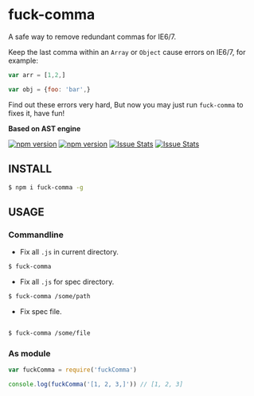 # fuck-comma

A safe way to remove redundant commas for IE6/7.

Keep the last comma within an `Array` or `Object` cause errors on IE6/7, for example:

```js
var arr = [1,2,]
```

```js
var obj = {foo: 'bar',}
```

Find out these errors very hard, But now you may just run `fuck-comma` to fixes it, have fun!

**Based on AST engine**

[![npm version](http://img.shields.io/npm/v/fuck-comma.svg?style=flat-square)](https://npmjs.org/package/fuck-comma "View this project on npm")
[![npm version](http://img.shields.io/npm/dm/fuck-comma.svg?style=flat-square)](https://npmjs.org/package/fuck-comma "View this project on npm")
[![Issue Stats](http://issuestats.com/github/leecade/fuck-comma/badge/pr?style=flat-square)](https://github.com/leecade/fuck-comma/pulls?q=is%3Apr+is%3Aclosed)
[![Issue Stats](http://issuestats.com/github/leecade/fuck-comma/badge/issue?style=flat-square)](https://github.com/leecade/fuck-comma/issues?q=is%3Aissue+is%3Aclosed)

## INSTALL

```bash
$ npm i fuck-comma -g
```

## USAGE

### Commandline

- Fix all `.js` in current directory.

```bash
$ fuck-comma
```

- Fix all `.js` for spec directory.

```bash
$ fuck-comma /some/path
```

- Fix spec file.

```bash

$ fuck-comma /some/file
```

### As module

```js
var fuckComma = require('fuckComma')

console.log(fuckComma('[1, 2, 3,]')) // [1, 2, 3]
```
